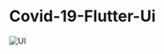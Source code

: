 # Covid-19-Flutter-Ui

![UI](https://user-images.githubusercontent.com/71871246/120066157-d9658780-c092-11eb-9148-70769a46af03.png)
